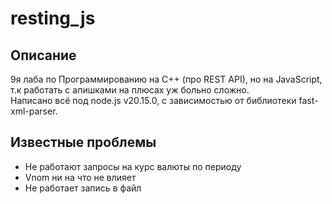# resting_js

## Описание

9я лаба по Программированию на C++ (про REST API), но на JavaScript, т.к работать с апишками на плюсах уж больно сложно.  
Написано всё под node.js v20.15.0, с зависимостью от библиотеки fast-xml-parser.

## Известные проблемы

- Не работают запросы на курс валюты по периоду
- Vnom ни на что не влияет
- Не работает запись в файл
